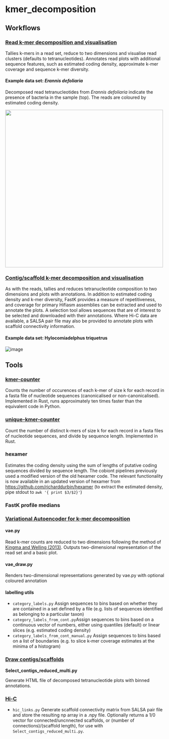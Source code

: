 # kmer_decomposition

## Workflows
### <a href="https://github.com/CobiontID/kmer_decomposition/tree/main/readviz_pipeline">Read k-mer decomposition and visualisation</a>

Tallies k-mers in a read set, reduce to two dimensions and visualise read clusters (defaults to tetranucleotides). Annotates read plots with additional sequence features, such as estimated coding density, approximate k-mer coverage and sequence k-mer diversity.

#### Example data set: _Erannis defoliaria_
Decomposed read tetranucleotides from _Erannis defoliaria_ indicate the presence of bacteria in the sample (top). The reads are coloured by estimated coding density.

<img src="https://github.com/CobiontID/kmer_decomposition/blob/main/ilEraDefo1_hexamer.2d_plot_labelled.png" width=500>

### <a href="https://github.com/CobiontID/kmer_decomposition/tree/main/contigviz_pipeline">Contig/scaffold k-mer decomposition and visualisation</a>

As with the reads, tallies and reduces tetranucleotide composition to two dimensions and plots with annotations. In addition to estimated coding density and k-mer diversity, FastK provides a measure of repetitiveness, and coverage for primary Hifiasm assemblies can be extracted and used to annotate the plots. A selection tool allows sequences that are of interest to be selected and downloaded with their annotations. Where Hi-C data are available, a SALSA pair file may also be provided to annotate plots with scaffold connectivity information.

#### Example data set: Hylocomiadelphus triquetrus
![image](https://user-images.githubusercontent.com/10507101/133108115-a3dbe6af-a602-47d9-a56c-27887d464084.png)


## Tools
### <a href="https://github.com/CobiontID/kmer_decomposition/tree/main/kmer-counter">kmer-counter</a>
Counts the number of occurences of each k-mer of size k for each record in a fasta file of nucleotide sequences (canonicalised or non-canonicalised). Implemented in Rust, runs approximately ten times faster than the equivalent code in Python.
### <a href="https://github.com/CobiontID/kmer_decomposition/tree/main/unique-kmer-counts">unique-kmer-counter</a>
Count the number of distinct k-mers of size k for each record in a fasta files of nucleotide sequences, and divide by sequence length. Implemented in Rust.
### hexamer
Estimates the coding density using the sum of lengths of putative coding sequences divided by sequence length. The cobiont pipelines previously used a modified version of the old hexamer code. The relevant functionality is now available in an updated version of hexamer from
https://github.com/richarddurbin/hexamer (to extract the estimated density, pipe stdout to `awk '{ print $3/$2}'`)

### FastK profile medians

### <a href="https://github.com/CobiontID/kmer_decomposition/tree/main/VAE">Variational Autoencoder for k-mer decomposition</a>
#### vae.py
Read k-mer counts are reduced to two dimensions following the method of <a href="https://arxiv.org/abs/1312.6114">Kingma and Welling (2013)</a>. Outputs two-dimensional representation of the read set and a basic plot.
#### vae_draw.py
Renders two-dimensional representations generated by vae.py with optional coloured annotation
#### labelling utils
- `category_labels.py` Assign sequences to bins based on whether they are contained in a set defined by a file (e.g. lists of sequences identified as belonging to a particular taxon)
- `category_labels_from_cont.py`Assign sequences to bins based on a continuous vector of numbers, either using quantiles (default) or linear slices (e.g. estimated coding density)
- `category_labels_from_cont_manual.py` Assign sequences to bins based on a list of boundaries (e.g. to slice k-mer coverage estimates at the minima of a histogram)

### <a href="https://github.com/CobiontID/kmer_decomposition/blob/main/draw_contigs/">Draw contigs/scaffolds</a>
**Select_contigs_reduced_multi.py**

Generate HTML file of decomposed tetranucleotide plots with binned annotations.

### <a href="https://github.com/CobiontID/kmer_decomposition/blob/main/Hi-C/utils/">Hi-C</a>
- `hic_links.py` Generate scaffold connectivity matrix from SALSA pair file and store the resulting np array in a .npy file. Optionally returns a 1/0 vector for connected/uncnnected scaffolds, or (number of connections)/(scaffold length), for use with `Select_contigs_reduced_multi.py`.
